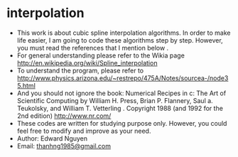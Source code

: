 interpolation
=============

 * This work is about cubic spline interpolation algorithms. In order to make 
   life easier, I am going to code these algorithms step by step. However, you 
   must read the references that I mention below .
 * For general understanding please refer to the Wikia page
   http://en.wikipedia.org/wiki/Spline_interpolation
 * To understand the program, please refer to
   http://www.physics.arizona.edu/~restrepo/475A/Notes/sourcea-/node35.html
 * And you should not ignore the book:
	Numerical Recipes in c: The Art of Scientific Computing by
	William H. Press,
	Brian P. Flannery,
	Saul a. Teukolsky, and
	William T. Vetterling .
	Copyright 1988 (and 1992 for the 2nd edition)
	http://www.nr.com/
 * These codes are written for studying purpose only. However, you could feel
   free to modify and improve as your need.
 * Author: Edward Nguyen
 * Email: thanhng1985@gmail.com
